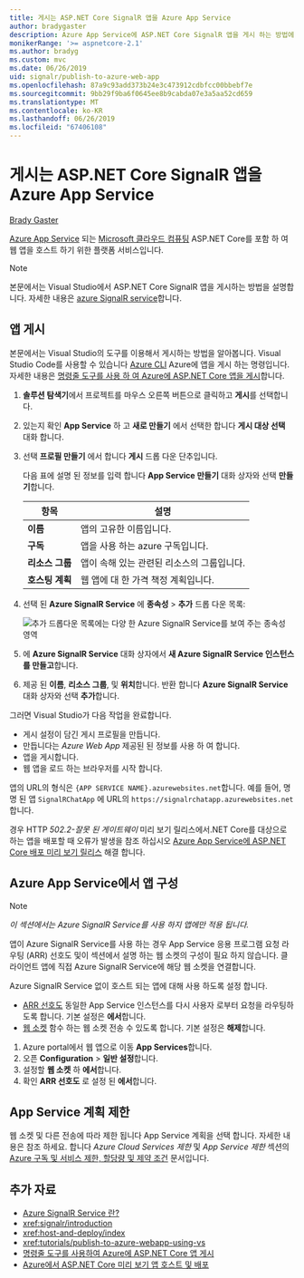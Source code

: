 ```yaml
---
title: 게시는 ASP.NET Core SignalR 앱을 Azure App Service
author: bradygaster
description: Azure App Service에 ASP.NET Core SignalR 앱을 게시 하는 방법에 알아봅니다.
monikerRange: '>= aspnetcore-2.1'
ms.author: bradyg
ms.custom: mvc
ms.date: 06/26/2019
uid: signalr/publish-to-azure-web-app
ms.openlocfilehash: 87a9c93add373b24e3c473912cdbfcc00bbebf7e
ms.sourcegitcommit: 9bb29f9ba6f0645ee8b9cabda07e3a5aa52cd659
ms.translationtype: MT
ms.contentlocale: ko-KR
ms.lasthandoff: 06/26/2019
ms.locfileid: "67406108"
---
```

# <a name="publish-an-aspnet-core-signalr-app-to-azure-app-service"></a>게시는 ASP.NET Core SignalR 앱을 Azure App Service

[Brady Gaster](https://twitter.com/bradygaster)

[Azure App Service](/azure/app-service/app-service-web-overview) 되는 [Microsoft 클라우드 컴퓨팅](https://azure.microsoft.com/) ASP.NET Core를 포함 하 여 웹 앱을 호스트 하기 위한 플랫폼 서비스입니다.

> [!NOTE]
> 본문에서는 Visual Studio에서 ASP.NET Core SignalR 앱을 게시하는 방법을 설명합니다. 자세한 내용은 [azure SignalR service](https://azure.microsoft.com/services/signalr-service)합니다.

## <a name="publish-the-app"></a>앱 게시

본문에서는 Visual Studio의 도구를 이용해서 게시하는 방법을 알아봅니다. Visual Studio Code를 사용할 수 있습니다 [Azure CLI](/cli/azure) Azure에 앱을 게시 하는 명령입니다. 자세한 내용은 [명령줄 도구를 사용 하 여 Azure에 ASP.NET Core 앱을 게시](/azure/app-service/app-service-web-get-started-dotnet)합니다.

1. **솔루션 탐색기**에서 프로젝트를 마우스 오른쪽 버튼으로 클릭하고 **게시**를 선택합니다.

1. 있는지 확인 **App Service** 하 고 **새로 만들기** 에서 선택한 합니다 **게시 대상 선택** 대화 합니다.

1. 선택 **프로필 만들기** 에서 합니다 **게시** 드롭 다운 단추입니다.

   다음 표에 설명 된 정보를 입력 합니다 **App Service 만들기** 대화 상자와 선택 **만들기**합니다.

   | 항목               | 설명 |
   | ------------------ | ----------- |
   | **이름**           | 앱의 고유한 이름입니다. |
   | **구독**   | 앱을 사용 하는 azure 구독입니다. |
   | **리소스 그룹** | 앱이 속해 있는 관련된 리소스의 그룹입니다. |
   | **호스팅 계획**   | 웹 앱에 대 한 가격 책정 계획입니다. |

1. 선택 된 **Azure SignalR Service** 에 **종속성** > **추가** 드롭 다운 목록:

   ![추가 드롭다운 목록에는 다양 한 Azure SignalR Service를 보여 주는 종속성 영역](publish-to-azure-web-app/_static/signalr-service-dependency.png)

1. 에 **Azure SignalR Service** 대화 상자에서 **새 Azure SignalR Service 인스턴스를 만들고**합니다.

1. 제공 된 **이름**, **리소스 그룹**, 및 **위치**합니다. 반환 합니다 **Azure SignalR Service** 대화 상자와 선택 **추가**합니다.

그러면 Visual Studio가 다음 작업을 완료합니다.

* 게시 설정이 담긴 게시 프로필을 만듭니다.
* 만듭니다는 *Azure Web App* 제공된 된 정보를 사용 하 여 합니다.
* 앱을 게시합니다.
* 웹 앱을 로드 하는 브라우저를 시작 합니다.

앱의 URL의 형식은 `{APP SERVICE NAME}.azurewebsites.net`합니다. 예를 들어, 명명 된 앱 `SignalRChatApp` 에 URL의 `https://signalrchatapp.azurewebsites.net`합니다.

경우 HTTP *502.2-잘못 된 게이트웨이* 미리 보기 릴리스에서.NET Core를 대상으로 하는 앱을 배포할 때 오류가 발생을 참조 하십시오 [Azure App Service에 ASP.NET Core 배포 미리 보기 릴리스](xref:host-and-deploy/azure-apps/index#deploy-aspnet-core-preview-release-to-azure-app-service) 해결 합니다.

## <a name="configure-the-app-in-azure-app-service"></a>Azure App Service에서 앱 구성

> [!NOTE]
> *이 섹션에서는 Azure SignalR Service를 사용 하지 앱에만 적용 됩니다.*
>
> 앱이 Azure SignalR Service를 사용 하는 경우 App Service 응용 프로그램 요청 라우팅 (ARR) 선호도 및이 섹션에서 설명 하는 웹 소켓의 구성이 필요 하지 않습니다. 클라이언트 앱에 직접 Azure SignalR Service에 해당 웹 소켓을 연결합니다.

Azure SignalR Service 없이 호스트 되는 앱에 대해 사용 하도록 설정 합니다.

* [ARR 선호도](https://azure.github.io/AppService/2016/05/16/Disable-Session-affinity-cookie-(ARR-cookie)-for-Azure-web-apps.html) 동일한 App Service 인스턴스를 다시 사용자 로부터 요청을 라우팅하도록 합니다. 기본 설정은 **에서**합니다.
* [웹 소켓](xref:fundamentals/websockets) 함수 하는 웹 소켓 전송 수 있도록 합니다. 기본 설정은 **해제**합니다.

1. Azure portal에서 웹 앱으로 이동 **App Services**합니다.
1. 오픈 **Configuration** > **일반 설정**합니다.
1. 설정할 **웹 소켓** 하 **에서**합니다.
1. 확인 **ARR 선호도** 로 설정 된 **에서**합니다.

## <a name="app-service-plan-limits"></a>App Service 계획 제한

웹 소켓 및 다른 전송에 따라 제한 됩니다 App Service 계획을 선택 합니다. 자세한 내용은 참조 하세요. 합니다 *Azure Cloud Services 제한* 및 *App Service 제한* 섹션의 [Azure 구독 및 서비스 제한, 할당량 및 제약 조건](/azure/azure-subscription-service-limits#app-service-limits) 문서입니다.

## <a name="additional-resources"></a>추가 자료

* [Azure SignalR Service 란?](/azure/azure-signalr/signalr-overview)
* <xref:signalr/introduction>
* <xref:host-and-deploy/index>
* <xref:tutorials/publish-to-azure-webapp-using-vs>
* [명령줄 도구를 사용하여 Azure에 ASP.NET Core 앱 게시](/azure/app-service/app-service-web-get-started-dotnet)
* [Azure에서 ASP.NET Core 미리 보기 앱 호스트 및 배포](xref:host-and-deploy/azure-apps/index#deploy-aspnet-core-preview-release-to-azure-app-service)
